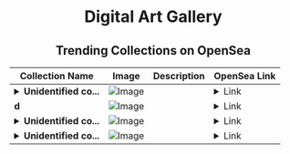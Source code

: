 <div align="center">

# Digital Art Gallery

## Trending Collections on OpenSea

| Collection Name                       | Image                                                                                     | Description                       | OpenSea Link                                                                                          |
|---------------------------------------|-------------------------------------------------------------------------------------------|-----------------------------------|--------------------------------------------------------------------------------------------------------|
| **<details><summary>Unidentified co...</summary>Unidentified contract 81096de7-decb-4f25-a38a-57947d59b261</details>** | ![Image](https://i.seadn.io/s/raw/files/654b7e9c6f93abe8d20f6c1ead4af558.png?w=500&auto=format?w=200&auto=format) |  | <details><summary>Link</summary>[Unidentified contract 81096de7-decb-4f25-a38a-57947d59b261](https://opensea.io/collection/unidentified-contract-81096de7-decb-4f25-a38a-5794)</details> |
| **d** | ![Image](https://i.seadn.io/s/raw/files/b2b438f0fc14280a7871087ccb4f492a.jpg?w=500&auto=format?w=200&auto=format) |  | <details><summary>Link</summary>[d](https://opensea.io/collection/d-8666)</details> |
| **<details><summary>Unidentified co...</summary>Unidentified contract fc10d099-16d9-4901-a41f-224d65bbc006</details>** | ![Image](https://i.seadn.io/s/raw/files/654b7e9c6f93abe8d20f6c1ead4af558.png?w=500&auto=format?w=200&auto=format) |  | <details><summary>Link</summary>[Unidentified contract fc10d099-16d9-4901-a41f-224d65bbc006](https://opensea.io/collection/unidentified-contract-fc10d099-16d9-4901-a41f-224d)</details> |
| **<details><summary>Unidentified co...</summary>Unidentified contract 5eb16a0a-63be-4b08-96b8-f5b7f9a1e31d</details>** | ![Image](https://i.seadn.io/s/raw/files/654b7e9c6f93abe8d20f6c1ead4af558.png?w=500&auto=format?w=200&auto=format) |  | <details><summary>Link</summary>[Unidentified contract 5eb16a0a-63be-4b08-96b8-f5b7f9a1e31d](https://opensea.io/collection/unidentified-contract-5eb16a0a-63be-4b08-96b8-f5b7)</details> |

</div>